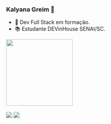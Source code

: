 ### Kalyana Greim 👋

- 🚀 Dev Full Stack em formação.
- 📚 Estudante DEVinHouse SENAI/SC.

<div align="left">
  <a href="https://github.com/KalyanaGreim>
  <img height="180em" src="https://github-readme-stats.vercel.app/api/top-langs/?username=KalyanaGreim&layout=compact&langs_count=7&theme=graywhite"/>
  <img height="180em" src="https://github-readme-stats.vercel.app/api/top-langs/?username=KalyanaGreim&layout=compact&langs_count=7&theme=graywhite"/>
  <!--<img height="180em" src="https://github-readme-stats.vercel.app/api?username=KalyanaGreim&show_icons=true&theme=graywhite&include_all_commits=true&count_private=true"/>-->
</div>
<br/>                                                                                                                                                    
                                                                                                                                              
  
<div align="left"> 
  <a href = "mailto:kalygreim11@gmail.com"><img src="https://img.shields.io/badge/Gmail-D14836?style=for-the-badge&logo=gmail&logoColor=white" target="_blank"></a>
  <a href="https://www.linkedin.com/in/kalyanagreim" target="_blank"><img src="https://img.shields.io/badge/-LinkedIn-%230077B5?style=for-the-badge&logo=linkedin&logoColor=white" target="_blank"></a>  
</div>
